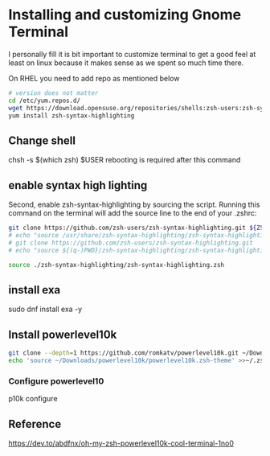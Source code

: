 # Installing and customizing Gnome Terminal

I personally fill it is bit important to customize terminal to get a good feel at least on linux because it makes sense as we spent so much time there.

On RHEL you need to add repo as mentioned below

```bash
# version does not matter
cd /etc/yum.repos.d/
wget https://download.opensuse.org/repositories/shells:zsh-users:zsh-syntax-highlighting/RHEL_7/shells:zsh-users:zsh-syntax-highlighting.repo
yum install zsh-syntax-highlighting
```
## Change shell

chsh -s $(which zsh) $USER
rebooting is required after this command

## enable syntax high lighting
Second, enable zsh-syntax-highlighting by sourcing the script. Running this command on the terminal will add the source line to the end of your .zshrc:

```bash
git clone https://github.com/zsh-users/zsh-syntax-highlighting.git ${ZSH_CUSTOM:-~/.oh-my-zsh/custom}/plugins/zsh-syntax-highlighting
# echo "source /usr/share/zsh-syntax-highlighting/zsh-syntax-highlighting.zsh" >> ${ZDOTDIR:-$HOME}/.zshrc
# git clone https://github.com/zsh-users/zsh-syntax-highlighting.git
# echo "source ${(q-)PWD}/zsh-syntax-highlighting/zsh-syntax-highlighting.zsh" >> ${ZDOTDIR:-$HOME}/.zshrc

source ./zsh-syntax-highlighting/zsh-syntax-highlighting.zsh
```
## install exa

sudo dnf install exa -y

## Install powerlevel10k

```bash
git clone --depth=1 https://github.com/romkatv/powerlevel10k.git ~/Downloads/powerlevel10k
echo 'source ~/Downloads/powerlevel10k/powerlevel10k.zsh-theme' >>~/.zshrc
```


### Configure powerlevel10

p10k configure

## Reference
<https://dev.to/abdfnx/oh-my-zsh-powerlevel10k-cool-terminal-1no0>
